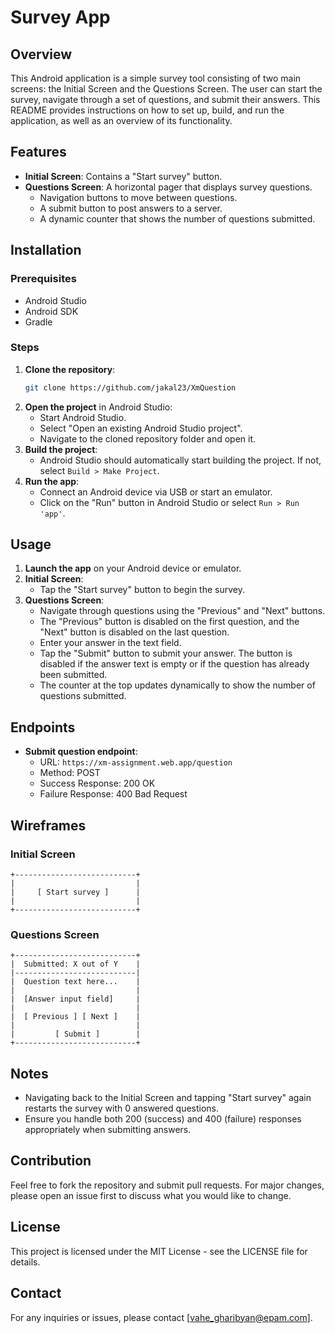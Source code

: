 # Survey App

## Overview

This Android application is a simple survey tool consisting of two main screens: the Initial Screen and the Questions Screen. The user can start the survey, navigate through a set of questions, and submit their answers. This README provides instructions on how to set up, build, and run the application, as well as an overview of its functionality.

## Features

- **Initial Screen**: Contains a "Start survey" button.
- **Questions Screen**: A horizontal pager that displays survey questions.
    - Navigation buttons to move between questions.
    - A submit button to post answers to a server.
    - A dynamic counter that shows the number of questions submitted.

## Installation

### Prerequisites

- Android Studio
- Android SDK
- Gradle

### Steps

1. **Clone the repository**:
    ```bash
    git clone https://github.com/jakal23/XmQuestion
    ```
2. **Open the project** in Android Studio:
    - Start Android Studio.
    - Select "Open an existing Android Studio project".
    - Navigate to the cloned repository folder and open it.
3. **Build the project**:
    - Android Studio should automatically start building the project. If not, select `Build > Make Project`.
4. **Run the app**:
    - Connect an Android device via USB or start an emulator.
    - Click on the "Run" button in Android Studio or select `Run > Run 'app'`.

## Usage

1. **Launch the app** on your Android device or emulator.
2. **Initial Screen**:
    - Tap the "Start survey" button to begin the survey.
3. **Questions Screen**:
    - Navigate through questions using the "Previous" and "Next" buttons.
    - The "Previous" button is disabled on the first question, and the "Next" button is disabled on the last question.
    - Enter your answer in the text field.
    - Tap the "Submit" button to submit your answer. The button is disabled if the answer text is empty or if the question has already been submitted.
    - The counter at the top updates dynamically to show the number of questions submitted.

## Endpoints

- **Submit question endpoint**:
    - URL: `https://xm-assignment.web.app/question`
    - Method: POST
    - Success Response: 200 OK
    - Failure Response: 400 Bad Request

## Wireframes

### Initial Screen

```
+---------------------------+
|                           |
|     [ Start survey ]      |
|                           |
+---------------------------+
```

### Questions Screen

```
+---------------------------+
|  Submitted: X out of Y    |
|---------------------------|
|  Question text here...    |
|                           |
|  [Answer input field]     |
|                           |
|  [ Previous ] [ Next ]    |
|                           |
|         [ Submit ]        |
+---------------------------+
```

## Notes

- Navigating back to the Initial Screen and tapping "Start survey" again restarts the survey with 0 answered questions.
- Ensure you handle both 200 (success) and 400 (failure) responses appropriately when submitting answers.

## Contribution

Feel free to fork the repository and submit pull requests. For major changes, please open an issue first to discuss what you would like to change.

## License

This project is licensed under the MIT License - see the LICENSE file for details.

## Contact

For any inquiries or issues, please contact [vahe_gharibyan@epam.com].

